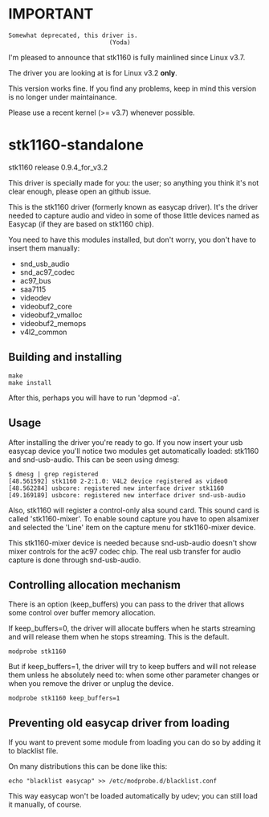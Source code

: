 IMPORTANT
=========

    Somewhat deprecated, this driver is.
                                (Yoda)

I'm pleased to announce that stk1160 is fully mainlined since Linux v3.7.

The driver you are looking at is for Linux v3.2 **only**.

This version works fine. If you find any problems, keep in
mind this version is no longer under maintainance.

Please use a recent kernel (>= v3.7) whenever possible.

stk1160-standalone
==================

stk1160 release 0.9.4\_for\_v3.2

This driver is specially made for you: the user;
so anything you think it's not clear enough, please open an github issue.

This is the stk1160 driver (formerly known as easycap driver).
It's the driver needed to capture audio and video in some of those
little devices named as Easycap (if they are based on stk1160 chip).

You need to have this modules installed, but don't worry,
you don't have to insert them manually:

- snd\_usb\_audio
- snd\_ac97\_codec
- ac97\_bus
- saa7115
- videodev
- videobuf2\_core
- videobuf2\_vmalloc
- videobuf2\_memops
- v4l2\_common

Building and installing
-----------------------

    make
    make install
    
After this, perhaps you will have to run 'depmod -a'.

Usage
-----

After installing the driver you're ready to go.
If you now insert your usb easycap device you'll notice two modules get automatically loaded:
stk1160 and snd-usb-audio.
This can be seen using dmesg:

    $ dmesg | grep registered
    [48.561592] stk1160 2-2:1.0: V4L2 device registered as video0
    [48.562284] usbcore: registered new interface driver stk1160
    [49.169189] usbcore: registered new interface driver snd-usb-audio

Also, stk1160 will register a control-only alsa sound card.
This sound card is called 'stk1160-mixer'.
To enable sound capture you have to open alsamixer and selected
the 'Line' item on the capture menu for stk1160-mixer device.

This stk1160-mixer device is needed because snd-usb-audio
doesn't show mixer controls for the ac97 codec chip.
The real usb transfer for audio capture is done through snd-usb-audio.

Controlling allocation mechanism
--------------------------------

There is an option (keep\_buffers) you can pass to the driver that allows some
control over buffer memory allocation.

If keep\_buffers=0, the driver will allocate buffers when he starts streaming and
will release them when he stops streaming. This is the default. 

    modprobe stk1160

But if keep\_buffers=1, the driver will try to keep buffers and will not release
them unless he absolutely need to: when some other parameter changes or when
you remove the driver or unplug the device.

    modprobe stk1160 keep_buffers=1

Preventing old easycap driver from loading
------------------------------------------

If you want to prevent some module from loading
you can do so by adding it to blacklist file.

On many distributions this can be done like this:

    echo "blacklist easycap" >> /etc/modprobe.d/blacklist.conf

This way easycap won't be loaded automatically by udev;
you can still load it manually, of course.
